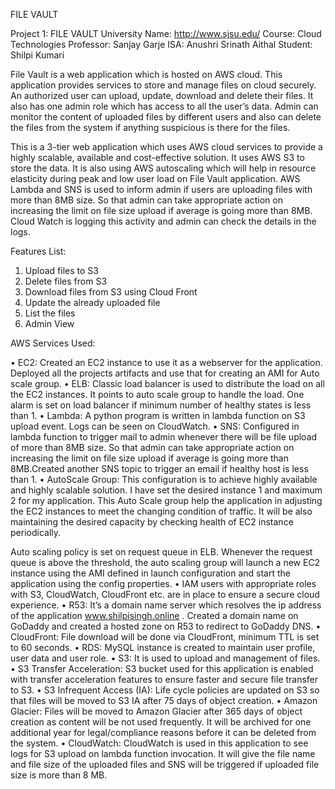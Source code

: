 FILE VAULT

Project 1: FILE VAULT
University Name: http://www.sjsu.edu/
Course: Cloud Technologies
Professor: Sanjay Garje
ISA: Anushri Srinath Aithal
Student: Shilpi Kumari

File Vault is a web application which is hosted on AWS cloud. This application provides services to store and manage files on cloud securely. An authorized user can upload, update, download and delete their files. It also has one admin role which has access to all the user’s data. Admin can monitor the content of uploaded files by different users and also can delete the files from the system if anything suspicious is there for the files.

This is a 3-tier web application which uses AWS cloud services to provide a highly scalable, available and cost-effective solution. It uses AWS S3 to store the data. It is also using AWS autoscaling which will help in resource elasticity during peak and low user load on File Vault application. AWS Lambda and SNS is used to inform admin if users are uploading files with more than 8MB size. So that admin can take appropriate action on increasing the limit on file size upload if average is going more than 8MB. Cloud Watch is logging this activity and admin can check the details in the logs.

Features List:
1.	Upload files to S3 
2.	Delete files from S3
3.	Download files from S3 using Cloud Front
4.	Update the already uploaded file
5.	List the files
6.  Admin View


AWS Services Used:

•	EC2: Created an EC2 instance to use it as a webserver for the application. Deployed all the projects artifacts and use that for creating an AMI for Auto scale group.
•	ELB: Classic load balancer is used to distribute the load on all the EC2 instances. It points to auto scale group to handle the load. One alarm is set on load balancer if minimum number of healthy states is less than 1.
•	Lambda: A python program is written in lambda function on S3 upload event. Logs can be seen on CloudWatch.
•	SNS: Configured in lambda function to trigger mail to admin whenever there will be file upload of more than 8MB size. So that admin can take appropriate action on increasing the limit on file size upload if average is going more than 8MB.Created another SNS topic to trigger an email if healthy host is less than 1.
•	AutoScale Group: This configuration is to achieve highly available and highly scalable solution. I have set the desired instance 1 and maximum 2 for my application. This Auto Scale group help the application in adjusting the EC2 instances to meet the changing condition of traffic. It will be also maintaining the desired capacity by checking health of EC2 instance periodically.

Auto scaling policy is set on request queue in ELB. Whenever the request queue is above the threshold, the auto scaling group will launch a new EC2 instance using the AMI defined in launch configuration and start the application using the config properties.
•	IAM users with appropriate roles with S3, CloudWatch, CloudFront etc. are in place to ensure a secure cloud experience.
•	R53: It’s a domain name server which resolves the ip address of the application www.shilpisingh.online . Created a domain name on GoDaddy and created a hosted zone on R53 to redirect to GoDaddy DNS.
•	CloudFront: File download will be done via CloudFront, minimum TTL is set to 60 seconds.
•	RDS: MySQL instance is created to maintain user profile, user data and user role.
•	S3: It is used to upload and management of files.
•	S3 Transfer Acceleration: S3 bucket used for this application is enabled with transfer acceleration features to ensure faster and secure file transfer to S3.
•	S3 Infrequent Access (IA): Life cycle policies are updated on S3 so that files will be moved to S3 IA after 75 days of object creation.
•	Amazon Glacier: Files will be moved to Amazon Glacier after 365 days of object creation as content will be not used frequently. It will be archived for one additional year for legal/compliance reasons before it can be deleted from the system.
•	CloudWatch: CloudWatch is used in this application to see logs for S3 upload on lambda function invocation. It will give the file name and file size of the uploaded files and SNS will be triggered if uploaded file size is more than 8 MB.
